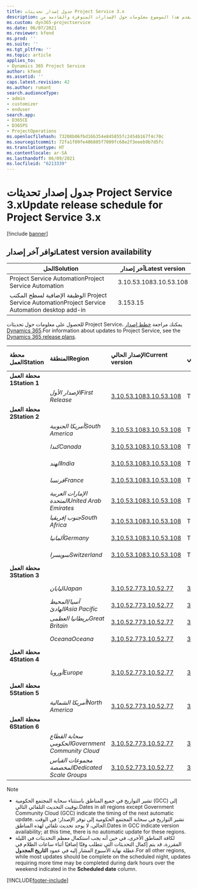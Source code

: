 ```yaml
---
title: جدول إصدار تحديثات Project Service 3.x
description: يقدم هذا الموضوع معلومات حول الإصدارات المتوفرة والقادمة من Dynamics 365 Project Service Automation.
ms.custom: dyn365-projectservice
ms.date: 06/07/2021
ms.reviewer: kfend
ms.prod: ''
ms.suite: ''
ms.tgt_pltfrm: ''
ms.topic: article
applies_to:
- Dynamics 365 Project Service
author: kfend
ms.assetid: ''
caps.latest.revision: 42
ms.author: rumant
search.audienceType:
- admin
- customizer
- enduser
search.app:
- D365CE
- D365PS
- ProjectOperations
ms.openlocfilehash: 73208b06fbd16b354e845855fc2454b167f4c70c
ms.sourcegitcommit: 72fa1f09fe406805f7009fc68e2f3eeeb9b7d5fc
ms.translationtype: HT
ms.contentlocale: ar-SA
ms.lasthandoff: 06/09/2021
ms.locfileid: "6213339"
---
```

# <a name="update-release-schedule-for-project-service-3x"></a><span data-ttu-id="5d68d-103">جدول إصدار تحديثات Project Service 3.x</span><span class="sxs-lookup"><span data-stu-id="5d68d-103">Update release schedule for Project Service 3.x</span></span>

[!include [banner](../includes/psa-now-project-operations.md)]

## <a name="latest-version-availability"></a><span data-ttu-id="5d68d-104">توافر آخر إصدار</span><span class="sxs-lookup"><span data-stu-id="5d68d-104">Latest version availability</span></span>

| <span data-ttu-id="5d68d-105">الحل</span><span class="sxs-lookup"><span data-stu-id="5d68d-105">Solution</span></span>  | <span data-ttu-id="5d68d-106">آخر إصدار</span><span class="sxs-lookup"><span data-stu-id="5d68d-106">Latest version</span></span> |
|-------|----|
| <span data-ttu-id="5d68d-107">Project Service Automation</span><span class="sxs-lookup"><span data-stu-id="5d68d-107">Project Service Automation</span></span>    | <span data-ttu-id="5d68d-108">3.10.53.108</span><span class="sxs-lookup"><span data-stu-id="5d68d-108">3.10.53.108</span></span> |
| <span data-ttu-id="5d68d-109">الوظيفة الإضافية لسطح المكتب Project Service Automation</span><span class="sxs-lookup"><span data-stu-id="5d68d-109">Project Service Automation desktop add-in</span></span>                | <span data-ttu-id="5d68d-110">3.15</span><span class="sxs-lookup"><span data-stu-id="5d68d-110">3.15</span></span>          |

<span data-ttu-id="5d68d-111">للحصول على معلومات حول تحديثات Project Service، يمكنك مراجعة [خطط إصدار Dynamics 365](/dynamics365/release-plans/).</span><span class="sxs-lookup"><span data-stu-id="5d68d-111">For information about updates to Project Service, see the [Dynamics 365 release plans](/dynamics365/release-plans/).</span></span> 

| <span data-ttu-id="5d68d-112">محطة العمل</span><span class="sxs-lookup"><span data-stu-id="5d68d-112">Station</span></span>  | <span data-ttu-id="5d68d-113">المنطقة</span><span class="sxs-lookup"><span data-stu-id="5d68d-113">Region</span></span> | <span data-ttu-id="5d68d-114">الإصدار الحالي</span><span class="sxs-lookup"><span data-stu-id="5d68d-114">Current version</span></span> | <span data-ttu-id="5d68d-115">الإصدار التالي</span><span class="sxs-lookup"><span data-stu-id="5d68d-115">Next version</span></span> |  <span data-ttu-id="5d68d-116">التاريخ المجدول</span><span class="sxs-lookup"><span data-stu-id="5d68d-116">Scheduled date</span></span>
| :---   | :---   | :---   | :---   |:---   |         
|<span data-ttu-id="5d68d-117"><strong>محطة العمل 1</strong></span><span class="sxs-lookup"><span data-stu-id="5d68d-117"><strong>Station 1</strong></span></span> | |  |  | |
| | <span data-ttu-id="5d68d-118"><i>الإصدار الأول</i></span><span class="sxs-lookup"><span data-stu-id="5d68d-118"><i>First Release</i></span></span> | [<span data-ttu-id="5d68d-119">3.10.53.108</span><span class="sxs-lookup"><span data-stu-id="5d68d-119">3.10.53.108</span></span>](whats-new-ur-32.md) | <span data-ttu-id="5d68d-120">TBD</span><span class="sxs-lookup"><span data-stu-id="5d68d-120">TBD</span></span> | <span data-ttu-id="5d68d-121">02 يوليو 2021</span><span class="sxs-lookup"><span data-stu-id="5d68d-121">July 02, 2021</span></span>
|<span data-ttu-id="5d68d-122"><strong>محطة العمل 2</strong></span><span class="sxs-lookup"><span data-stu-id="5d68d-122"><strong>Station 2</strong></span></span> | |  |  | |
| | <span data-ttu-id="5d68d-123"><i>أمريكا الجنوبية</i></span><span class="sxs-lookup"><span data-stu-id="5d68d-123"><i>South America</i></span></span> | [<span data-ttu-id="5d68d-124">3.10.53.108</span><span class="sxs-lookup"><span data-stu-id="5d68d-124">3.10.53.108</span></span>](whats-new-ur-32.md) | <span data-ttu-id="5d68d-125">TBD</span><span class="sxs-lookup"><span data-stu-id="5d68d-125">TBD</span></span> | <span data-ttu-id="5d68d-126">09 يوليو 2021</span><span class="sxs-lookup"><span data-stu-id="5d68d-126">July 09, 2021</span></span>
| | <span data-ttu-id="5d68d-127"><i>كندا</i></span><span class="sxs-lookup"><span data-stu-id="5d68d-127"><i>Canada</i></span></span> | [<span data-ttu-id="5d68d-128">3.10.53.108</span><span class="sxs-lookup"><span data-stu-id="5d68d-128">3.10.53.108</span></span>](whats-new-ur-32.md) | <span data-ttu-id="5d68d-129">TBD</span><span class="sxs-lookup"><span data-stu-id="5d68d-129">TBD</span></span> | <span data-ttu-id="5d68d-130">09 يوليو 2021</span><span class="sxs-lookup"><span data-stu-id="5d68d-130">July 09, 2021</span></span>
| | <span data-ttu-id="5d68d-131"><i>الهند</i></span><span class="sxs-lookup"><span data-stu-id="5d68d-131"><i>India</i></span></span> | [<span data-ttu-id="5d68d-132">3.10.53.108</span><span class="sxs-lookup"><span data-stu-id="5d68d-132">3.10.53.108</span></span>](whats-new-ur-32.md) | <span data-ttu-id="5d68d-133">TBD</span><span class="sxs-lookup"><span data-stu-id="5d68d-133">TBD</span></span> | <span data-ttu-id="5d68d-134">09 يوليو 2021</span><span class="sxs-lookup"><span data-stu-id="5d68d-134">July 09, 2021</span></span>
| | <span data-ttu-id="5d68d-135"><i>فرنسا</i></span><span class="sxs-lookup"><span data-stu-id="5d68d-135"><i>France</i></span></span> | [<span data-ttu-id="5d68d-136">3.10.53.108</span><span class="sxs-lookup"><span data-stu-id="5d68d-136">3.10.53.108</span></span>](whats-new-ur-32.md) | <span data-ttu-id="5d68d-137">TBD</span><span class="sxs-lookup"><span data-stu-id="5d68d-137">TBD</span></span> | <span data-ttu-id="5d68d-138">09 يوليو 2021</span><span class="sxs-lookup"><span data-stu-id="5d68d-138">July 09, 2021</span></span>
| | <span data-ttu-id="5d68d-139"><i>الإمارات العربية المتحدة</i></span><span class="sxs-lookup"><span data-stu-id="5d68d-139"><i>United Arab Emirates</i></span></span> | [<span data-ttu-id="5d68d-140">3.10.53.108</span><span class="sxs-lookup"><span data-stu-id="5d68d-140">3.10.53.108</span></span>](whats-new-ur-32.md) | <span data-ttu-id="5d68d-141">TBD</span><span class="sxs-lookup"><span data-stu-id="5d68d-141">TBD</span></span> | <span data-ttu-id="5d68d-142">09 يوليو 2021</span><span class="sxs-lookup"><span data-stu-id="5d68d-142">July 09, 2021</span></span>
| | <span data-ttu-id="5d68d-143"><i>جنوب إفريقيا</i></span><span class="sxs-lookup"><span data-stu-id="5d68d-143"><i>South Africa</i></span></span> | [<span data-ttu-id="5d68d-144">3.10.53.108</span><span class="sxs-lookup"><span data-stu-id="5d68d-144">3.10.53.108</span></span>](whats-new-ur-32.md) | <span data-ttu-id="5d68d-145">TBD</span><span class="sxs-lookup"><span data-stu-id="5d68d-145">TBD</span></span> | <span data-ttu-id="5d68d-146">09 يوليو 2021</span><span class="sxs-lookup"><span data-stu-id="5d68d-146">July 09, 2021</span></span>
| | <span data-ttu-id="5d68d-147"><i>ألمانيا</i></span><span class="sxs-lookup"><span data-stu-id="5d68d-147"><i>Germany</i></span></span> | [<span data-ttu-id="5d68d-148">3.10.53.108</span><span class="sxs-lookup"><span data-stu-id="5d68d-148">3.10.53.108</span></span>](whats-new-ur-32.md) | <span data-ttu-id="5d68d-149">TBD</span><span class="sxs-lookup"><span data-stu-id="5d68d-149">TBD</span></span> | <span data-ttu-id="5d68d-150">09 يوليو 2021</span><span class="sxs-lookup"><span data-stu-id="5d68d-150">July 09, 2021</span></span>
| | <span data-ttu-id="5d68d-151"><i>سويسرا</i></span><span class="sxs-lookup"><span data-stu-id="5d68d-151"><i>Switzerland</i></span></span> | [<span data-ttu-id="5d68d-152">3.10.53.108</span><span class="sxs-lookup"><span data-stu-id="5d68d-152">3.10.53.108</span></span>](whats-new-ur-32.md) | <span data-ttu-id="5d68d-153">TBD</span><span class="sxs-lookup"><span data-stu-id="5d68d-153">TBD</span></span> | <span data-ttu-id="5d68d-154">09 يوليو 2021</span><span class="sxs-lookup"><span data-stu-id="5d68d-154">July 09, 2021</span></span>
|<span data-ttu-id="5d68d-155"><strong>محطة العمل 3</strong></span><span class="sxs-lookup"><span data-stu-id="5d68d-155"><strong>Station 3</strong></span></span> | |  |  | |
| | <span data-ttu-id="5d68d-156"><i>اليابان</i></span><span class="sxs-lookup"><span data-stu-id="5d68d-156"><i>Japan</i></span></span> | [<span data-ttu-id="5d68d-157">3.10.52.77</span><span class="sxs-lookup"><span data-stu-id="5d68d-157">3.10.52.77</span></span>](whats-new-ur-31.md) | [<span data-ttu-id="5d68d-158">3.10.53.108</span><span class="sxs-lookup"><span data-stu-id="5d68d-158">3.10.53.108</span></span>](whats-new-ur-32.md) | <span data-ttu-id="5d68d-159">11 يونيو 2021</span><span class="sxs-lookup"><span data-stu-id="5d68d-159">June 11, 2021</span></span>
| | <span data-ttu-id="5d68d-160"><i>آسيا/المحيط الهادئ</i></span><span class="sxs-lookup"><span data-stu-id="5d68d-160"><i>Asia Pacific</i></span></span> | [<span data-ttu-id="5d68d-161">3.10.52.77</span><span class="sxs-lookup"><span data-stu-id="5d68d-161">3.10.52.77</span></span>](whats-new-ur-31.md) | [<span data-ttu-id="5d68d-162">3.10.53.108</span><span class="sxs-lookup"><span data-stu-id="5d68d-162">3.10.53.108</span></span>](whats-new-ur-32.md) | <span data-ttu-id="5d68d-163">11 يونيو 2021</span><span class="sxs-lookup"><span data-stu-id="5d68d-163">June 11, 2021</span></span>
| | <span data-ttu-id="5d68d-164"><i>بريطانيا العظمى</i></span><span class="sxs-lookup"><span data-stu-id="5d68d-164"><i>Great Britain</i></span></span> | [<span data-ttu-id="5d68d-165">3.10.52.77</span><span class="sxs-lookup"><span data-stu-id="5d68d-165">3.10.52.77</span></span>](whats-new-ur-31.md) | [<span data-ttu-id="5d68d-166">3.10.53.108</span><span class="sxs-lookup"><span data-stu-id="5d68d-166">3.10.53.108</span></span>](whats-new-ur-32.md) | <span data-ttu-id="5d68d-167">11 يونيو 2021</span><span class="sxs-lookup"><span data-stu-id="5d68d-167">June 11, 2021</span></span>
| | <span data-ttu-id="5d68d-168"><i>Oceana</i></span><span class="sxs-lookup"><span data-stu-id="5d68d-168"><i>Oceana</i></span></span> | [<span data-ttu-id="5d68d-169">3.10.52.77</span><span class="sxs-lookup"><span data-stu-id="5d68d-169">3.10.52.77</span></span>](whats-new-ur-31.md) | [<span data-ttu-id="5d68d-170">3.10.53.108</span><span class="sxs-lookup"><span data-stu-id="5d68d-170">3.10.53.108</span></span>](whats-new-ur-32.md) | <span data-ttu-id="5d68d-171">11 يونيو 2021</span><span class="sxs-lookup"><span data-stu-id="5d68d-171">June 11, 2021</span></span>
|<span data-ttu-id="5d68d-172"><strong>محطة العمل 4</strong></span><span class="sxs-lookup"><span data-stu-id="5d68d-172"><strong>Station 4</strong></span></span> | |  |  | |
| | <span data-ttu-id="5d68d-173"><i>أوروبا</i></span><span class="sxs-lookup"><span data-stu-id="5d68d-173"><i>Europe</i></span></span> | [<span data-ttu-id="5d68d-174">3.10.52.77</span><span class="sxs-lookup"><span data-stu-id="5d68d-174">3.10.52.77</span></span>](whats-new-ur-31.md) | [<span data-ttu-id="5d68d-175">3.10.53.108</span><span class="sxs-lookup"><span data-stu-id="5d68d-175">3.10.53.108</span></span>](whats-new-ur-32.md) | <span data-ttu-id="5d68d-176">18 يونيو 2021</span><span class="sxs-lookup"><span data-stu-id="5d68d-176">June 18, 2021</span></span>
|<span data-ttu-id="5d68d-177"><strong>محطة العمل 5</strong></span><span class="sxs-lookup"><span data-stu-id="5d68d-177"><strong>Station 5</strong></span></span> | |  |  | |
| | <span data-ttu-id="5d68d-178"><i>أمريكا الشمالية</i></span><span class="sxs-lookup"><span data-stu-id="5d68d-178"><i>North America</i></span></span> | [<span data-ttu-id="5d68d-179">3.10.52.77</span><span class="sxs-lookup"><span data-stu-id="5d68d-179">3.10.52.77</span></span>](whats-new-ur-31.md) | [<span data-ttu-id="5d68d-180">3.10.53.108</span><span class="sxs-lookup"><span data-stu-id="5d68d-180">3.10.53.108</span></span>](whats-new-ur-32.md) | <span data-ttu-id="5d68d-181">25 يونيو 2021</span><span class="sxs-lookup"><span data-stu-id="5d68d-181">June 25, 2021</span></span>
|<span data-ttu-id="5d68d-182"><strong>محطة العمل 6</strong></span><span class="sxs-lookup"><span data-stu-id="5d68d-182"><strong>Station 6</strong></span></span> | |  |  | |
| | <span data-ttu-id="5d68d-183"><i>سحابة القطاع الحكومي</i></span><span class="sxs-lookup"><span data-stu-id="5d68d-183"><i>Government Community Cloud</i></span></span> | [<span data-ttu-id="5d68d-184">3.10.52.77</span><span class="sxs-lookup"><span data-stu-id="5d68d-184">3.10.52.77</span></span>](whats-new-ur-31.md) | [<span data-ttu-id="5d68d-185">3.10.53.108</span><span class="sxs-lookup"><span data-stu-id="5d68d-185">3.10.53.108</span></span>](whats-new-ur-32.md) | <span data-ttu-id="5d68d-186">25 يونيو 2021</span><span class="sxs-lookup"><span data-stu-id="5d68d-186">June 25, 2021</span></span>
| | <span data-ttu-id="5d68d-187"><i>مجموعات القياس المخصصة</i></span><span class="sxs-lookup"><span data-stu-id="5d68d-187"><i>Dedicated Scale Groups</i></span></span> | [<span data-ttu-id="5d68d-188">3.10.52.77</span><span class="sxs-lookup"><span data-stu-id="5d68d-188">3.10.52.77</span></span>](whats-new-ur-31.md) | [<span data-ttu-id="5d68d-189">3.10.53.108</span><span class="sxs-lookup"><span data-stu-id="5d68d-189">3.10.53.108</span></span>](whats-new-ur-32.md) | <span data-ttu-id="5d68d-190">02 يوليو 2021</span><span class="sxs-lookup"><span data-stu-id="5d68d-190">July 02, 2021</span></span>

>[!Note]
> - <span data-ttu-id="5d68d-191">تشير التواريخ في جميع المناطق باستثناء سحابة المجتمع الحكومية (GCC) إلى توقيت التحديث التلقائي التالي.</span><span class="sxs-lookup"><span data-stu-id="5d68d-191">Dates in all regions except Government Community Cloud (GCC) indicate the timing of the next automatic update.</span></span> <span data-ttu-id="5d68d-192">تشير التواريخ في سحابة المجتمع الحكومية إلى توفر الإصدار؛ في الوقت الحالي، لا يوجد تحديث تلقائي لهذه المناطق.</span><span class="sxs-lookup"><span data-stu-id="5d68d-192">Dates in GCC indicate version availability; at this time, there is no automatic update for these regions.</span></span>
> - <span data-ttu-id="5d68d-193">لكافة المناطق الأخرى، في حين أنه يجب استكمال معظم التحديثات في الليلة المقررة، قد يتم إكمال التحديثات التي تتطلب وقتًا إضافيًا أثناء ساعات الظلام في عطلة نهاية الأسبوع المشار إليه في عمود **التاريخ المجدول**.</span><span class="sxs-lookup"><span data-stu-id="5d68d-193">For all other regions, while most updates should be complete on the scheduled night, updates requiring more time may be completed during dark hours over the weekend indicated in the **Scheduled date** column.</span></span>


[!INCLUDE[footer-include](../includes/footer-banner.md)]
